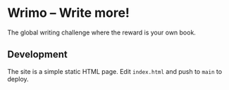 # Wrimo – Write more!

The global writing challenge where the reward is your own book.

## Development

The site is a simple static HTML page. Edit `index.html` and push to `main` to deploy.
